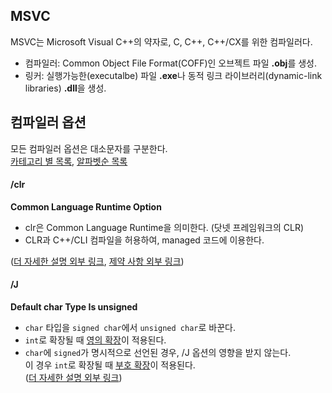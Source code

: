 ## MSVC
MSVC는 Microsoft Visual C++의 약자로, C, C++, C++/CX를 위한 컴파일러다.
- 컴파일러: Common Object File Format(COFF)인 오브젝트 파일 **.obj**를 생성.
- 링커: 실행가능한(executalbe) 파일 **.exe**나 동적 링크 라이브러리(dynamic-link libraries) **.dll**을 생성.

## 컴파일러 옵션
모든 컴파일러 옵션은 대소문자를 구분한다.  
[카테고리 별 목록][1], [알파벳순 목록][2]

#### /clr
**Common Language Runtime Option**
- clr은 Common Language Runtime을 의미한다. (닷넷 프레임워크의 CLR)  
- CLR과 C++/CLI 컴파일을 허용하여, managed 코드에 이용한다.

([더 자세한 설명 외부 링크][3], [제약 사항 외부 링크][4])

#### /J
**Default char Type Is unsigned**
- `char` 타입을 `signed char`에서 `unsigned char`로 바꾼다.
- `int`로 확장될 때 [영의 확장][3]이 적용된다.
- `char`에 `signed`가 명시적으로 선언된 경우, /J 옵션의 영향을 받지 않는다.  
이 경우 `int`로 확장될 때 [부호 확장][4]이 적용된다.  
([더 자세한 설명 외부 링크][5])

[1]: https://docs.microsoft.com/en-us/cpp/build/reference/compiler-options-listed-by-category?view=msvc-170
[2]: https://docs.microsoft.com/en-us/cpp/build/reference/compiler-options-listed-alphabetically?view=msvc-170

<!-- /clr -->
[3]: https://docs.microsoft.com/en-us/cpp/build/reference/clr-common-language-runtime-compilation?view=msvc-170
[4]: https://docs.microsoft.com/en-us/cpp/build/reference/clr-restrictions?view=msvc-170
<!-- /J -->
[5]: https://github.com/ipari3/cpp/blob/main/theoretical/Numeric%20Manipulation.md#zero-extension
[6]: https://github.com/ipari3/cpp/blob/main/theoretical/Numeric%20Manipulation.md#sign-extension
[7]: https://docs.microsoft.com/en-us/cpp/build/reference/j-default-char-type-is-unsigned?view=msvc-170#remarks
